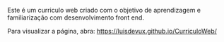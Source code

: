 Este é um curriculo web criado com o objetivo de aprendizagem e familiarização com desenvolvimento front end.

Para visualizar a página, abra: https://luisdevux.github.io/CurriculoWeb/
